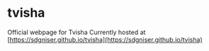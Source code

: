 # tvisha
Official webpage for Tvisha
Currently hosted at [https://sdgniser.github.io/tvisha](https://sdgniser.github.io/tvisha)